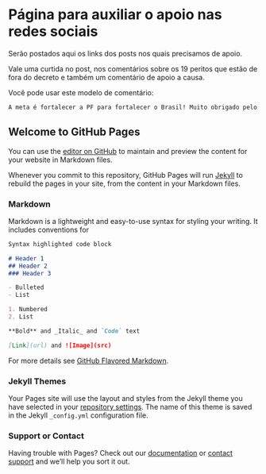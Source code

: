 # Página para auxiliar o apoio nas redes sociais

Serão postados aqui os links dos posts nos quais precisamos de apoio.

Vale uma curtida no post, nos comentários sobre os 19 peritos que estão de fora do decreto e também um comentário de apoio a causa.

Você pode usar este modelo de comentário:

```markdown
A meta é fortalecer a PF para fortalecer o Brasil! Muito obrigado pelo apoio a nosso guerreiros! Porém ainda temos 19 colegas aprovados para o cargo de Perito Criminal Federal que não foram incluídos no decreto. Precisamos de apoio pra autorizar a convocação de todos os aprovados nesse último concurso.
```

## Welcome to GitHub Pages

You can use the [editor on GitHub](https://github.com/rairoberto/19aprovados/edit/master/README.md) to maintain and preview the content for your website in Markdown files.

Whenever you commit to this repository, GitHub Pages will run [Jekyll](https://jekyllrb.com/) to rebuild the pages in your site, from the content in your Markdown files.

### Markdown

Markdown is a lightweight and easy-to-use syntax for styling your writing. It includes conventions for

```markdown
Syntax highlighted code block

# Header 1
## Header 2
### Header 3

- Bulleted
- List

1. Numbered
2. List

**Bold** and _Italic_ and `Code` text

[Link](url) and ![Image](src)
```

For more details see [GitHub Flavored Markdown](https://guides.github.com/features/mastering-markdown/).

### Jekyll Themes

Your Pages site will use the layout and styles from the Jekyll theme you have selected in your [repository settings](https://github.com/rairoberto/19aprovados/settings). The name of this theme is saved in the Jekyll `_config.yml` configuration file.

### Support or Contact

Having trouble with Pages? Check out our [documentation](https://help.github.com/categories/github-pages-basics/) or [contact support](https://github.com/contact) and we’ll help you sort it out.
